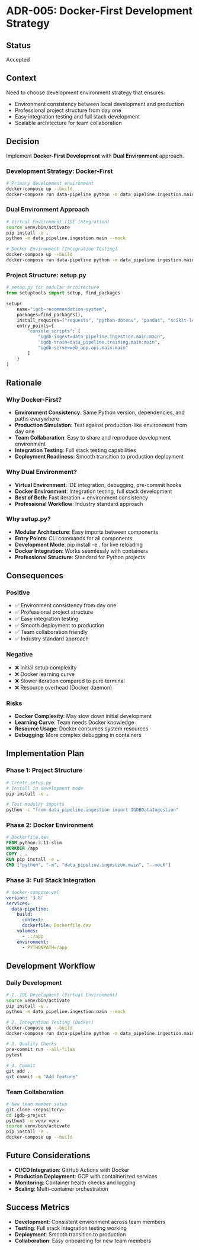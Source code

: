 # ADR-005: Docker-First Development Strategy

## Status
Accepted

## Context
Need to choose development environment strategy that ensures:
- Environment consistency between local development and production
- Professional project structure from day one
- Easy integration testing and full stack development
- Scalable architecture for team collaboration

## Decision
Implement **Docker-First Development** with **Dual Environment** approach.

### Development Strategy: Docker-First
```bash
# Primary development environment
docker-compose up --build
docker-compose run data-pipeline python -m data_pipeline.ingestion.main --mock
```

### Dual Environment Approach
```bash
# Virtual Environment (IDE Integration)
source venv/bin/activate
pip install -e .
python -m data_pipeline.ingestion.main --mock

# Docker Environment (Integration Testing)
docker-compose up --build
docker-compose run data-pipeline python -m data_pipeline.ingestion.main --mock
```

### Project Structure: setup.py
```python
# setup.py for modular architecture
from setuptools import setup, find_packages

setup(
    name="igdb-recommendation-system",
    packages=find_packages(),
    install_requires=["requests", "python-dotenv", "pandas", "scikit-learn"],
    entry_points={
        "console_scripts": [
            "igdb-ingest=data_pipeline.ingestion.main:main",
            "igdb-train=data_pipeline.training.main:main",
            "igdb-serve=web_app.api.main:main"
        ]
    }
)
```

## Rationale

### Why Docker-First?
- **Environment Consistency**: Same Python version, dependencies, and paths everywhere
- **Production Simulation**: Test against production-like environment from day one
- **Team Collaboration**: Easy to share and reproduce development environment
- **Integration Testing**: Full stack testing capabilities
- **Deployment Readiness**: Smooth transition to production deployment

### Why Dual Environment?
- **Virtual Environment**: IDE integration, debugging, pre-commit hooks
- **Docker Environment**: Integration testing, full stack development
- **Best of Both**: Fast iteration + environment consistency
- **Professional Workflow**: Industry standard approach

### Why setup.py?
- **Modular Architecture**: Easy imports between components
- **Entry Points**: CLI commands for all components
- **Development Mode**: pip install -e . for live reloading
- **Docker Integration**: Works seamlessly with containers
- **Professional Structure**: Standard for Python projects

## Consequences

### Positive
- ✅ Environment consistency from day one
- ✅ Professional project structure
- ✅ Easy integration testing
- ✅ Smooth deployment to production
- ✅ Team collaboration friendly
- ✅ Industry standard approach

### Negative
- ❌ Initial setup complexity
- ❌ Docker learning curve
- ❌ Slower iteration compared to pure terminal
- ❌ Resource overhead (Docker daemon)

### Risks
- **Docker Complexity**: May slow down initial development
- **Learning Curve**: Team needs Docker knowledge
- **Resource Usage**: Docker consumes system resources
- **Debugging**: More complex debugging in containers

## Implementation Plan

### Phase 1: Project Structure
```bash
# Create setup.py
# Install in development mode
pip install -e .

# Test modular imports
python -c "from data_pipeline.ingestion import IGDBDataIngestion"
```

### Phase 2: Docker Environment
```dockerfile
# Dockerfile.dev
FROM python:3.11-slim
WORKDIR /app
COPY . .
RUN pip install -e .
CMD ["python", "-m", "data_pipeline.ingestion.main", "--mock"]
```

### Phase 3: Full Stack Integration
```yaml
# docker-compose.yml
version: '3.8'
services:
  data-pipeline:
    build:
      context: .
      dockerfile: Dockerfile.dev
    volumes:
      - .:/app
    environment:
      - PYTHONPATH=/app
```

## Development Workflow

### Daily Development
```bash
# 1. IDE Development (Virtual Environment)
source venv/bin/activate
pip install -e .
python -m data_pipeline.ingestion.main --mock

# 2. Integration Testing (Docker)
docker-compose up --build
docker-compose run data-pipeline python -m data_pipeline.ingestion.main --mock

# 3. Quality Checks
pre-commit run --all-files
pytest

# 4. Commit
git add .
git commit -m "Add feature"
```

### Team Collaboration
```bash
# New team member setup
git clone <repository>
cd igdb-project
python3 -m venv venv
source venv/bin/activate
pip install -e .
docker-compose up --build
```

## Future Considerations
- **CI/CD Integration**: GitHub Actions with Docker
- **Production Deployment**: GCP with containerized services
- **Monitoring**: Container health checks and logging
- **Scaling**: Multi-container orchestration

## Success Metrics
- **Development**: Consistent environment across team members
- **Testing**: Full stack integration testing working
- **Deployment**: Smooth transition to production
- **Collaboration**: Easy onboarding for new team members
